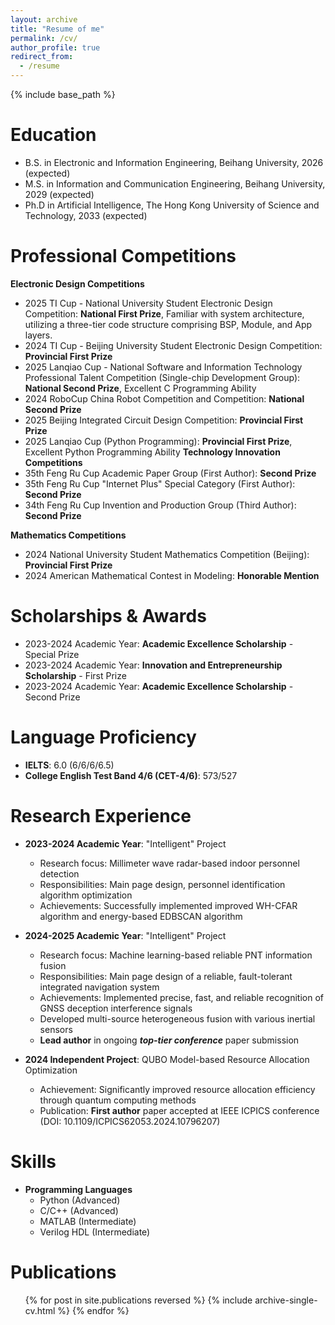 ```yaml
---
layout: archive
title: "Resume of me"
permalink: /cv/
author_profile: true
redirect_from:
  - /resume
---
```


{% include base_path %}

Education
======
* B.S. in Electronic and Information Engineering, Beihang University, 2026 (expected)
* M.S. in Information and Communication Engineering, Beihang University, 2029 (expected)
* Ph.D in Artificial Intelligence, The Hong Kong University of Science and Technology, 2033 (expected)

Professional Competitions
======

**Electronic Design Competitions**
* 2025 TI Cup - National University Student Electronic Design Competition: **National First Prize**, Familiar with system architecture, utilizing a three-tier code structure comprising BSP, Module, and App layers.
* 2024 TI Cup - Beijing University Student Electronic Design Competition: **Provincial First Prize**
* 2025 Lanqiao Cup - National Software and Information Technology Professional Talent Competition (Single-chip Development Group): **National Second Prize**, Excellent C Programming Ability
* 2024 RoboCup China Robot Competition and Competition: **National Second Prize**
* 2025 Beijing Integrated Circuit Design Competition: **Provincial First Prize**
* 2025 Lanqiao Cup (Python Programming): **Provincial First Prize**, Excellent Python Programming Ability
**Technology Innovation Competitions**
* 35th Feng Ru Cup Academic Paper Group (First Author): **Second Prize**
* 35th Feng Ru Cup "Internet Plus" Special Category (First Author): **Second Prize**
* 34th Feng Ru Cup Invention and Production Group (Third Author): **Second Prize**

**Mathematics Competitions**
* 2024 National University Student Mathematics Competition (Beijing): **Provincial First Prize**
* 2024 American Mathematical Contest in Modeling: **Honorable Mention**
  
Scholarships & Awards
======
* 2023-2024 Academic Year: **Academic Excellence Scholarship** - Special Prize
* 2023-2024 Academic Year: **Innovation and Entrepreneurship Scholarship** - First Prize
* 2023-2024 Academic Year: **Academic Excellence Scholarship** - Second Prize

Language Proficiency
======
* **IELTS**: 6.0 (6/6/6/6.5)
* **College English Test Band 4/6 (CET-4/6)**: 573/527

Research Experience
======
* **2023-2024 Academic Year**: "Intelligent" Project
  * Research focus: Millimeter wave radar-based indoor personnel detection
  * Responsibilities: Main page design, personnel identification algorithm optimization
  * Achievements: Successfully implemented improved WH-CFAR algorithm and energy-based EDBSCAN algorithm

* **2024-2025 Academic Year**: "Intelligent" Project  
  * Research focus: Machine learning-based reliable PNT information fusion
  * Responsibilities: Main page design of a reliable, fault-tolerant integrated navigation system
  * Achievements: Implemented precise, fast, and reliable recognition of GNSS deception interference signals
  * Developed multi-source heterogeneous fusion with various inertial sensors
  * **Lead author** in ongoing ***top-tier conference*** paper submission

* **2024 Independent Project**: QUBO Model-based Resource Allocation Optimization
  * Achievement: Significantly improved resource allocation efficiency through quantum computing methods
  * Publication: **First author** paper accepted at IEEE ICPICS conference (DOI: 10.1109/ICPICS62053.2024.10796207)

Skills
======
* **Programming Languages**
  * Python (Advanced)
  * C/C++ (Advanced) 
  * MATLAB (Intermediate)
  * Verilog HDL (Intermediate)



Publications
======
  <ul>{% for post in site.publications reversed %}
    {% include archive-single-cv.html %}
  {% endfor %}</ul>
  
